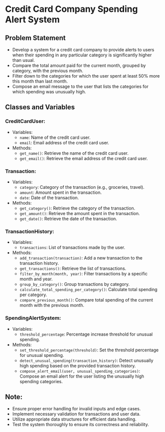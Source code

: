 # Credit Card Company Spending Alert System

## Problem Statement

- Develop a system for a credit card company to provide alerts to users when their spending in any particular category is significantly higher than usual.
- Compare the total amount paid for the current month, grouped by category, with the previous month.
- Filter down to the categories for which the user spent at least 50% more this month than last month.
- Compose an email message to the user that lists the categories for which spending was unusually high.

## Classes and Variables

### CreditCardUser:
- Variables:
  - `name`: Name of the credit card user.
  - `email`: Email address of the credit card user.
- Methods:
  - `get_name()`: Retrieve the name of the credit card user.
  - `get_email()`: Retrieve the email address of the credit card user.

### Transaction:
- Variables:
  - `category`: Category of the transaction (e.g., groceries, travel).
  - `amount`: Amount spent in the transaction.
  - `date`: Date of the transaction.
- Methods:
  - `get_category()`: Retrieve the category of the transaction.
  - `get_amount()`: Retrieve the amount spent in the transaction.
  - `get_date()`: Retrieve the date of the transaction.

### TransactionHistory:
- Variables:
  - `transactions`: List of transactions made by the user.
- Methods:
  - `add_transaction(transaction)`: Add a new transaction to the transaction history.
  - `get_transactions()`: Retrieve the list of transactions.
  - `filter_by_month(month, year)`: Filter transactions by a specific month and year.
  - `group_by_category()`: Group transactions by category.
  - `calculate_total_spending_per_category()`: Calculate total spending per category.
  - `compare_previous_month()`: Compare total spending of the current month with the previous month.

### SpendingAlertSystem:
- Variables:
  - `threshold_percentage`: Percentage increase threshold for unusual spending.
- Methods:
  - `set_threshold_percentage(threshold)`: Set the threshold percentage for unusual spending.
  - `detect_unusual_spending(transaction_history)`: Detect unusually high spending based on the provided transaction history.
  - `compose_alert_email(user, unusual_spending_categories)`: Compose an email alert for the user listing the unusually high spending categories.

## Note:
- Ensure proper error handling for invalid inputs and edge cases.
- Implement necessary validation for transactions and user data.
- Utilize appropriate data structures for efficient data handling.
- Test the system thoroughly to ensure its correctness and reliability.
